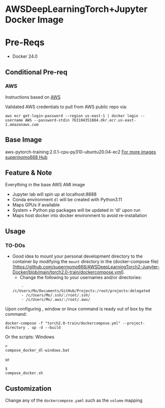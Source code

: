 # AWSDeepLearningTorch+Jupyter Docker Image

# Pre-Reqs
* Docker 24.0

## Conditional Pre-req
### AWS
Instructions based on [AWS](https://github.com/aws/deep-learning-containers/blob/master/available_images.md)

Validated AWS credentials to pull from AWS public repo via:
```
aws ecr get-login-password --region us-east-1 | docker login --username AWS --password-stdin 763104351884.dkr.ecr.us-east-1.amazonaws.com
```
## Base Image
aws-pytorch-training:2.0.1-cpu-py310-ubuntu20.04-ec2
  [For more images](https://github.com/aws/deep-learning-containers/blob/master/available_images.md)
[supermomo668 Hub](https://hub.docker.com/r/supermomo668/dev/tags)
## Feature & Note
Everything in the base AWS AMI image 
* Jupyter lab will spin up at localhost:8888
* Conda environment ```dl``` will be created with Python3.11
* Maps GPUs if available
* System + Python pip packages will be updated in 'dl' upon run
* Maps host docker into docker environment to avoid re-installation
## Usage
### TO-DOs
* Good idea to mount your personal development directory to the container by modifying the  `mount` directory in the (docker-compose file)[https://github.com/supermomo668/AWSDeepLearningTorch2-Jupyter-Docker/blob/main/torch2.0-train/dockercompose.yml].
  * Change the following to your usernames and/or directories:
  ```
      - /c/Users/Mo/Documents/GitHub/Projects:/root/projects:delegated
      - /c/Users/Mo/.ssh/:/root/.ssh/
      - /c/Users/Mo/.aws/:/root/.aws/
  ```
  

Upon configuring , window or linux command is ready out of box by the command:
```
docker-compose -f "torch2.0-train/dockercompose.yml" --project-directory . up -d --build
```
Or the scripts:
Windows
``` 
>
compose_docker_dl-windows.bat
```
or 
```
$
compose_docker.sh
```
## Customization
Change any of the ```dockercompose.yaml``` such as the ```volume``` mapping
